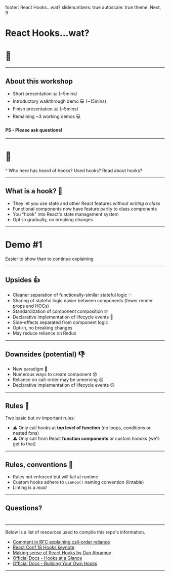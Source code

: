 footer: React Hooks...wat?
slidenumbers: true
autoscale: true
theme: Next, 9

# React Hooks...wat? 

# 🎣

---

## About this workshop 

 - Short presentation 📊 (~5mins)
 - Introductory walkthrough demo 💻 (~15mins) 
 - Finish presentation 📊 (~5mins)
 - Remaining ~3 working demos 💻 

#### PS - Please ask questions!

---

# 🤔

^ Who here has heard of hooks? Used hooks? Read about hooks?

---

## What is a hook? 🎣 

 - They let you use state and other React features *without writing a class*
 - Functional components now have feature parity to class components
 - You "hook" into React's state management system
 - Opt-in gradually, no breaking changes

--- 

# Demo #1

Easier to show than to continue explaining 

--- 

## Upsides 👍

 - Cleaner separation of functionally-similar stateful logic ✨
 - Sharing of stateful logic easier between components (fewer render props and HOCs)
 - Standardization of component composition 🤓
 - Declarative implementation of lifecycle events 💪
 - Side-effects separated from component logic
 - Opt-in, no breaking changes
 - May reduce reliance on Redux 

---

## Downsides (potential) 👎

 - New paradigm 🤔
 - Numerous ways to create component 😵
 - Reliance on call-order may be unnerving 😔
 - Declarative implementation of lifecycle events 😕

---

## Rules 👮

Two basic but vv important rules:

 - ⚠️ Only call hooks at **top level of function** (no loops, conditions or nested fxns)
 - ⚠️ Only call from React **function components** or custom hoooks (we'll get to that)

---

## Rules, conventions 👮

 - Rules not enforced but will fail at runtime
 - Custom hooks adhere to `useFoo()` naming convention (lintable)
 - Linting is a *must*

---

## Questions? 

# 

---

Below is a list of resources used to compile this repo's information.

 - [Comment in RFC explaining call-order reliance](https://github.com/reactjs/rfcs/pull/68#issuecomment-439314884)
 - [React Conf 18 Hooks keynote](https://www.youtube.com/watch?v=dpw9EHDh2bM)
 - [Making sense of React Hooks by Dan Abramov](https://medium.com/@dan_abramov/making-sense-of-react-hooks-fdbde8803889)
 - [Official Docs - Hooks at a Glance](https://reactjs.org/docs/hooks-overview.html)
 - [Official Docs - Building Your Own Hooks](https://reactjs.org/docs/hooks-custom.html)

---